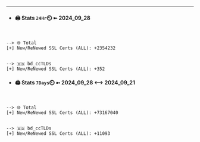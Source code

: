 

---
- #### 🖨️ **Stats** `24Hr`⏲️ ➼ 2024_09_28
```console


--> 🌐 Total
[+] New/ReNewed SSL Certs (ALL): +2354232


--> 🇧🇩 bd_ccTLDs
[+] New/ReNewed SSL Certs (ALL): +352

```

- #### 🖨️ **Stats** `7Days`⏲️ ➼ 2024_09_28 <--> 2024_09_21
```console


--> 🌐 Total
[+] New/ReNewed SSL Certs (ALL): +73167040


--> 🇧🇩 bd_ccTLDs
[+] New/ReNewed SSL Certs (ALL): +11093

```

